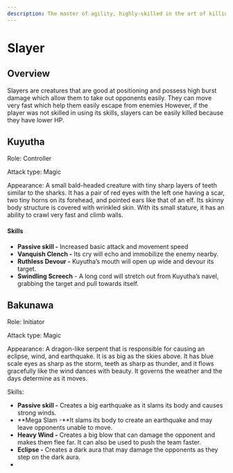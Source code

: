 ```yaml
---
description: The master of agility, highly-skilled in the art of killing!
---
```


# Slayer

## **Overview**

Slayers are creatures that are good at positioning and possess high burst damage which allow them to take out opponents easily. They can move very fast which help them easily escape from enemies However, if the player was not skilled in using its skills, slayers can be easily killed because they have lower HP.

## **Kuyutha**

Role: Controller

Attack type: Magic

Appearance: A small bald-headed creature with tiny sharp layers of teeth similar to the sharks. It has a pair of red eyes with the left one having a scar, two tiny horns on its forehead, and pointed ears like that of an elf. Its skinny body structure is covered with wrinkled skin. With its small stature, it has an ability to crawl very fast and climb walls.

#### **Skills**

* **Passive skill -** Increased basic attack and movement speed
* **Vanquish Clench -** Its cry will echo and immobilize the enemy nearby.
* **Ruthless Devour -** Kuyutha’s mouth will open up wide and devour its target.
* **Swindling Screech** - A long cord will stretch out from Kuyutha’s navel, grabbing the target and pull towards itself.

## **Bakunawa**

Role: Initiator

Attack type: Magic

Appearance: A dragon-like serpent that is responsible for causing an eclipse, wind, and earthquake. It is as big as the skies above. It has blue scale eyes as sharp as the storm, teeth as sharp as thunder, and it flows gracefully like the wind dances with beauty. It governs the weather and the days determine as it moves.

Skills:

* **Passive skill -** Creates a big earthquake as it slams its body and causes strong winds.
* **Mega Slam -**It slams its body to create an earthquake and may leave opponents unable to move.
* **Heavy Wind -** Creates a big blow that can damage the opponent and makes them flee far. It can also be used to push the team faster.
* **Eclipse -** Creates a dark aura that may damage the opponents as they step on the dark aura.
*
